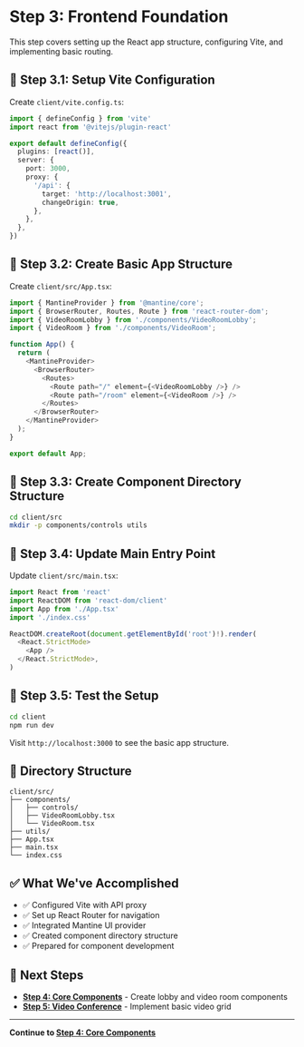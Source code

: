 # Step 3: Frontend Foundation

This step covers setting up the React app structure, configuring Vite, and implementing basic routing.

## 🚀 Step 3.1: Setup Vite Configuration

Create `client/vite.config.ts`:

```typescript
import { defineConfig } from 'vite'
import react from '@vitejs/plugin-react'

export default defineConfig({
  plugins: [react()],
  server: {
    port: 3000,
    proxy: {
      '/api': {
        target: 'http://localhost:3001',
        changeOrigin: true,
      },
    },
  },
})
```

## 🚀 Step 3.2: Create Basic App Structure

Create `client/src/App.tsx`:

```typescript
import { MantineProvider } from '@mantine/core';
import { BrowserRouter, Routes, Route } from 'react-router-dom';
import { VideoRoomLobby } from './components/VideoRoomLobby';
import { VideoRoom } from './components/VideoRoom';

function App() {
  return (
    <MantineProvider>
      <BrowserRouter>
        <Routes>
          <Route path="/" element={<VideoRoomLobby />} />
          <Route path="/room" element={<VideoRoom />} />
        </Routes>
      </BrowserRouter>
    </MantineProvider>
  );
}

export default App;
```

## 🚀 Step 3.3: Create Component Directory Structure

```bash
cd client/src
mkdir -p components/controls utils
```

## 🚀 Step 3.4: Update Main Entry Point

Update `client/src/main.tsx`:

```typescript
import React from 'react'
import ReactDOM from 'react-dom/client'
import App from './App.tsx'
import './index.css'

ReactDOM.createRoot(document.getElementById('root')!).render(
  <React.StrictMode>
    <App />
  </React.StrictMode>,
)
```

## 🚀 Step 3.5: Test the Setup

```bash
cd client
npm run dev
```

Visit `http://localhost:3000` to see the basic app structure.

## 📁 Directory Structure

```
client/src/
├── components/
│   ├── controls/
│   ├── VideoRoomLobby.tsx
│   └── VideoRoom.tsx
├── utils/
├── App.tsx
├── main.tsx
└── index.css
```

## ✅ What We've Accomplished

- ✅ Configured Vite with API proxy
- ✅ Set up React Router for navigation
- ✅ Integrated Mantine UI provider
- ✅ Created component directory structure
- ✅ Prepared for component development

## 🔗 Next Steps

- **[Step 4: Core Components](./04-core-components.md)** - Create lobby and video room components
- **[Step 5: Video Conference](./05-video-conference.md)** - Implement basic video grid

---

**Continue to [Step 4: Core Components](./04-core-components.md)** 